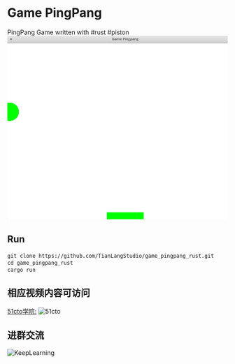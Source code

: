 # Game PingPang

PingPang Game written with #rust #piston
![Ping Pang Game](https://raw.githubusercontent.com/TianLangStudio/game_pingpang_rust/master/images/pingpang-game-rust.png) 

## Run
```
git clone https://github.com/TianLangStudio/game_pingpang_rust.git
cd game_pingpang_rust
cargo run
``` 
## 相应视频内容可访问
[51cto学院:](https://edu.51cto.com/sd/aca72)
![51cto](https://img-blog.csdnimg.cn/20190908101845295.png)
## 进群交流
![KeepLearning](https://img-blog.csdnimg.cn/20190914154929539.jpg?x-oss-process=image/watermark,type_ZmFuZ3poZW5naGVpdGk,shadow_10,text_aHR0cHM6Ly9ibG9nLmNzZG4ubmV0L3RpYW5sYW5nc3R1ZGlv,size_16,color_FFFFFF,t_70)

